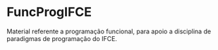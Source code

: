 # FuncProgIFCE
Material referente a programação funcional, para apoio a disciplina de paradigmas de programação do IFCE.
